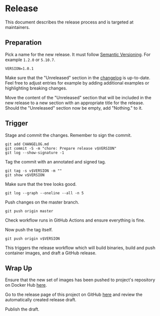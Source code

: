 # Release

This document describes the release process and is targeted at maintainers.

## Preparation

Pick a name for the new release. It must follow
[Semantic Versioning](https://semver.org). For example `1.2.0` or `5.10.7`.

```
VERSION=1.0.1
```

Make sure that the "Unreleased" section in the [changelog](CHANGELOG.md) is
up-to-date. Feel free to adjust entries for example by adding additional
examples or highlighting breaking changes.

Move the content of the "Unreleased" section that will be included in the new
release to a new section with an appropriate title for the release. Should the
"Unreleased" section now be empty, add "Nothing." to it.

## Trigger

Stage and commit the changes. Remember to sign the commit.

```
git add CHANGELOG.md
git commit -S -m "chore: Prepare release v$VERSION"
git log --show-signature -1
```

Tag the commit with an annotated and signed tag.

```
git tag -s v$VERSION -m ""
git show v$VERSION
```

Make sure that the tree looks good.

```
git log --graph --oneline --all -n 5
```

Push changes on the master branch.

```
git push origin master
```

Check workflow runs in GitHub Actions and ensure everything is fine.

Now push the tag itself.

```
git push origin v$VERSION
```

This triggers the release workflow which will build binaries, build and push
container images, and draft a GitHub release.

## Wrap Up

Ensure that the new set of images has been pushed to project's repository on
Docker Hub
[here](https://hub.docker.com/repository/docker/trallnag/kubestatus2cloudwatch).

Go to the release page of this project on GitHub
[here](https://github.com/trallnag/kubestatus2cloudwatch/releases) and review
the automatically created release draft.

Publish the draft.
